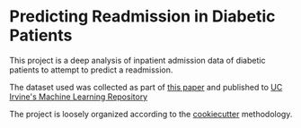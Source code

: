 # Predicting Readmission in Diabetic Patients
This project is a deep analysis of inpatient admission data of diabetic patients to attempt to predict a readmission.

The dataset used was collected as part of [this paper](https://www.hindawi.com/journals/bmri/2014/781670/) and published to [UC Irvine's Machine Learning Repository](https://archive.ics.uci.edu/dataset/296/diabetes+130-us+hospitals+for+years+1999-2008)

The project is loosely organized according to the [cookiecutter](https://drivendata.github.io/cookiecutter-data-science/) methodology.
